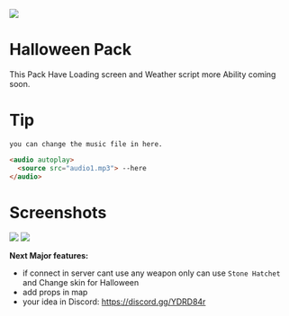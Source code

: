![](http://s6.picofile.com/file/8376568834/halloweenpack.png)
# Halloween Pack
This Pack Have Loading screen and Weather script more Ability coming soon.
# Tip
```
you can change the music file in here.
```
```html
<audio autoplay>
  <source src="audio1.mp3"> --here
</audio>
```
# Screenshots
![](http://s6.picofile.com/file/8376568818/20191029041709_1.jpg)
![](http://s7.picofile.com/file/8376568826/20191029042826_1.jpg)

**Next Major features:**
- if connect in server cant use any weapon only can use `Stone Hatchet` and Change skin for Halloween
- add props in map
- your idea in Discord: https://discord.gg/YDRD84r
